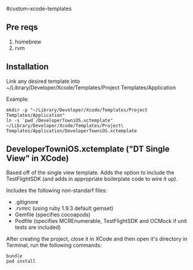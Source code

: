 #custom-xcode-templates

## Pre reqs

1.	homebrew
2.	rvm


## Installation

Link any desired template into ~/Library/Developer/Xcode/Templates/Project Templates/Application

Example:

	mkdir -p "~/Library/Developer/Xcode/Templates/Project Templates/Application"
	ln -s `pwd`/DeveloperTowniOS.xctemplate" ~/Library/Developer/Xcode/Templates/Project\ Templates/Application/DeveloperTowniOS.xctemplate

## DeveloperTowniOS.xctemplate ("DT Single View" in XCode)

Based off of the single view template.  Adds the option to include the TestFlightSDK (and adds in appropriate boilerplate code to wire it up).

Includes the following non-standarf files:
*	.gitignore
*	.rvmrc (using ruby 1.9.3 default gemset)
*	Gemfile (specifies cocoapods)
*	Podfile (specifies MCREnumerable, TestFlightSDK and OCMock if unit tests are included)

After creating the project, close it in XCode and then open it's directory in Terminal, run the following commands:

	bundle
	pod install
